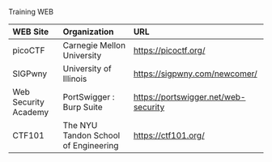 Training WEB

| WEB Site | Organization | URL |
|:-- | :-- | :--|
| picoCTF | Carnegie Mellon University | https://picoctf.org/ |
| SIGPwny | University of Illinois | https://sigpwny.com/newcomer/ |
| Web Security Academy | PortSwigger : Burp Suite | https://portswigger.net/web-security |
| CTF101 | The NYU Tandon School of Engineering | https://ctf101.org/ |

